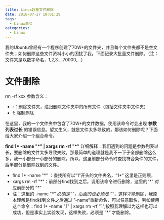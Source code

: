 ```yaml
---
title: Linux超量文件删除
date: 2018-07-27 10:01:29
tags:
  - Linux命令
categories: 
  - Linux
---
```

我的Ubuntu曾经有一个程序创建了70W+的文件夹，并且每个文件夹都不是空文件夹；如何删除这些文件资料小小的困扰了我，下面记录大批量文件删除。（注：文件夹是以数字命名，1,2,3...,70000,...）

# 文件删除
rm -rf xxx 
参数含义：
- r：删除文件夹，递归删除文件夹中的所有文件（包括文件夹中文件夹）
- f: 强制删除

在这里，我的一个文件夹中包含了70W+的文件数据，使用该命令时会出现 **参数列表过长** 的错误信息。望文生义，就是文件太多导致的，那该如何删除呢？下面给大家介绍一个组合命令。

**find 1\* -name "\*" | xargs rm -rf "\*"**
详细解释：我们遇到的问题是参数列表过长，要删除的文件太多导致失败，那最简单的道理就是我不一下子全部删除这么多，我一小部分一小部分的删除。所以，这里前部分命令时查找符合条件的文件，后半部分是删除找到的文件。
- find 1\* -name "\*" ：查找所有以“1”开头的文件夹名，“1\*” 这里是正则项，
- xargs rm -rf "\*"：前部分find找到之后，调用该命令进行删除，这里的“\*“ 对应前部分的 “*”
- 注：这里的 -name "\*" 必须是“*“，后面的也必须是 ”*“，这样才能删除，我原本理解是find找到文件之后通过 ”-name“重新命名，可以任意取名，列如使用这个命令：find 1\* -name "1" | xargs rm -rf "1",按照我理解以为这样也可以成功，但是事实上实验发现，这样失败，必须是 ”*“ 才能删除。